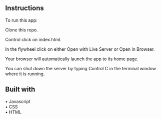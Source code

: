 ## Instructions

To run this app:

Clone this repo.

Control click on index.html.

In the flywheel click on either Open with Live Server or Open in Browser.

Your browser will automatically launch the app to its home page.

You can shut down the server by typing Control C in the terminal window where it is running.

## Built with
• Javascript <br/>
• CSS <br/>
• HTML <br/>
